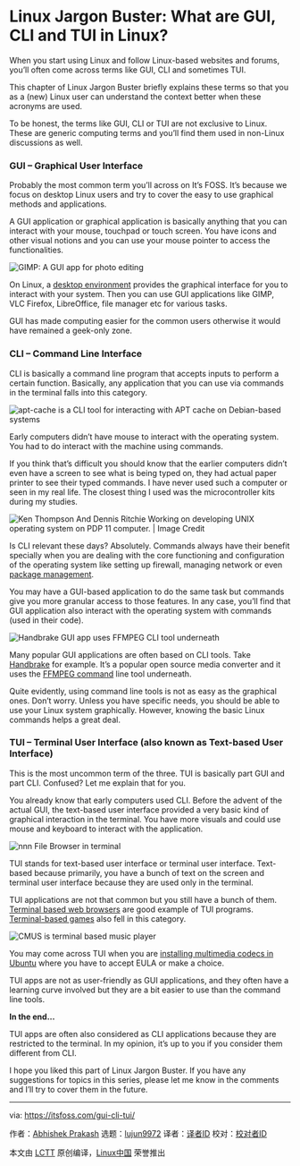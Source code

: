 [#]: collector: (lujun9972)
[#]: translator: ( )
[#]: reviewer: ( )
[#]: publisher: ( )
[#]: url: ( )
[#]: subject: (Linux Jargon Buster: What are GUI, CLI and TUI in Linux?)
[#]: via: (https://itsfoss.com/gui-cli-tui/)
[#]: author: (Abhishek Prakash https://itsfoss.com/author/abhishek/)

Linux Jargon Buster: What are GUI, CLI and TUI in Linux?
======

When you start using Linux and follow Linux-based websites and forums, you’ll often come across terms like GUI, CLI and sometimes TUI.

This chapter of Linux Jargon Buster briefly explains these terms so that you as a (new) Linux user can understand the context better when these acronyms are used.

To be honest, the terms like GUI, CLI or TUI are not exclusive to Linux. These are generic computing terms and you’ll find them used in non-Linux discussions as well.

### GUI – Graphical User Interface

Probably the most common term you’ll across on It’s FOSS. It’s because we focus on desktop Linux users and try to cover the easy to use graphical methods and applications.

A GUI application or graphical application is basically anything that you can interact with your mouse, touchpad or touch screen. You have icons and other visual notions and you can use your mouse pointer to access the functionalities.

![GIMP: A GUI app for photo editing][1]

On Linux, a [desktop environment][2] provides the graphical interface for you to interact with your system. Then you can use GUI applications like GIMP, VLC Firefox, LibreOffice, file manager etc for various tasks.

GUI has made computing easier for the common users otherwise it would have remained a geek-only zone.

### CLI – Command Line Interface

CLI is basically a command line program that accepts inputs to perform a certain function. Basically, any application that you can use via commands in the terminal falls into this category.

![apt-cache is a CLI tool for interacting with APT cache on Debian-based systems][3]

Early computers didn’t have mouse to interact with the operating system. You had to do interact with the machine using commands.

If you think that’s difficult you should know that the earlier computers didn’t even have a screen to see what is being typed on, they had actual paper printer to see their typed commands. I have never used such a computer or seen in my real life. The closest thing I used was the microcontroller kits during my studies.

![Ken Thompson And Dennis Ritchie Working on developing UNIX operating system on PDP 11 computer. | Image Credit][4]

Is CLI relevant these days? Absolutely. Commands always have their benefit specially when you are dealing with the core functioning and configuration of the operating system like setting up firewall, managing network or even [package management][5].

You may have a GUI-based application to do the same task but commands give you more granular access to those features. In any case, you’ll find that GUI application also interact with the operating system with commands (used in their code).

![Handbrake GUI app uses FFMPEG CLI tool underneath][6]

Many popular GUI applications are often based on CLI tools. Take [Handbrake][7] for example. It’s a popular open source media converter and it uses the [FFMPEG command][8] line tool underneath.

Quite evidently, using command line tools is not as easy as the graphical ones. Don’t worry. Unless you have specific needs, you should be able to use your Linux system graphically. However, knowing the basic Linux commands helps a great deal.

### TUI – Terminal User Interface (also known as Text-based User Interface)

This is the most uncommon term of the three. TUI is basically part GUI and part CLI. Confused? Let me explain that for you.

You already know that early computers used CLI. Before the advent of the actual GUI, the text-based user interface provided a very basic kind of graphical interaction in the terminal. You have more visuals and could use mouse and keyboard to interact with the application.

![nnn File Browser in terminal][9]

TUI stands for text-based user interface or terminal user interface. Text-based because primarily, you have a bunch of text on the screen and terminal user interface because they are used only in the terminal.

TUI applications are not that common but you still have a bunch of them. [Terminal based web browsers][10] are good example of TUI programs. [Terminal-based games][11] also fell in this category.

![CMUS is terminal based music player][12]

You may come across TUI when you are [installing multimedia codecs in Ubuntu][13] where you have to accept EULA or make a choice.

TUI apps are not as user-friendly as GUI applications, and they often have a learning curve involved but they are a bit easier to use than the command line tools.

**In the end…**

TUI apps are often also considered as CLI applications because they are restricted to the terminal. In my opinion, it’s up to you if you consider them different from CLI.

I hope you liked this part of Linux Jargon Buster. If you have any suggestions for topics in this series, please let me know in the comments and I’ll try to cover them in the future.

--------------------------------------------------------------------------------

via: https://itsfoss.com/gui-cli-tui/

作者：[Abhishek Prakash][a]
选题：[lujun9972][b]
译者：[译者ID](https://github.com/译者ID)
校对：[校对者ID](https://github.com/校对者ID)

本文由 [LCTT](https://github.com/LCTT/TranslateProject) 原创编译，[Linux中国](https://linux.cn/) 荣誉推出

[a]: https://itsfoss.com/author/abhishek/
[b]: https://github.com/lujun9972
[1]: https://i1.wp.com/itsfoss.com/wp-content/uploads/2018/04/gimp-2-10-interface.jpg?resize=800%2C450&ssl=1
[2]: https://itsfoss.com/what-is-desktop-environment/
[3]: https://i1.wp.com/itsfoss.com/wp-content/uploads/2020/10/apt-cache-search-names-only.png?resize=759%2C209&ssl=1
[4]: https://i0.wp.com/itsfoss.com/wp-content/uploads/2020/11/Ken_Thompson_and_Dennis_Ritchie_at_PDP-11.jpg?resize=800%2C641&ssl=1
[5]: https://itsfoss.com/package-manager/
[6]: https://i2.wp.com/itsfoss.com/wp-content/uploads/2019/11/handbrake.png?resize=800%2C537&ssl=1
[7]: https://itsfoss.com/handbrake/
[8]: https://itsfoss.com/ffmpeg/
[9]: https://i2.wp.com/itsfoss.com/wp-content/uploads/2020/10/nnn-file-browser.jpg?resize=800%2C597&ssl=1
[10]: https://itsfoss.com/terminal-web-browsers/
[11]: https://itsfoss.com/best-command-line-games-linux/
[12]: https://i2.wp.com/itsfoss.com/wp-content/uploads/2017/07/cmus-interface.png?resize=734%2C436&ssl=1
[13]: https://itsfoss.com/install-media-codecs-ubuntu/
